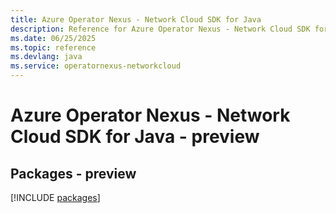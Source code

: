 ```yaml
---
title: Azure Operator Nexus - Network Cloud SDK for Java
description: Reference for Azure Operator Nexus - Network Cloud SDK for Java
ms.date: 06/25/2025
ms.topic: reference
ms.devlang: java
ms.service: operatornexus-networkcloud
---
```

# Azure Operator Nexus - Network Cloud SDK for Java - preview
## Packages - preview
[!INCLUDE [packages](operator-nexus---network-cloud-index.md)]